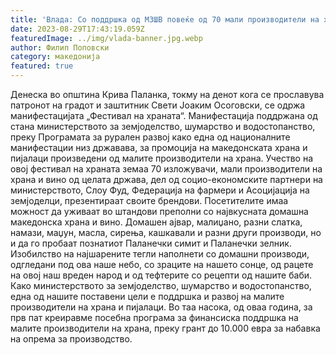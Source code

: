 ```yaml
---
title: 'Влада: Со поддршка од МЗШВ повеќе од 70 мали производители на храна се претставија на првиот Фестивал на храната одржан во Крива Паланка - 29 АВГУСТ 2023'
date: 2023-08-29T17:43:19.059Z
featuredImage: ../img/vlada-banner.jpg.webp
author: Филип Поповски
category: македонија
featured: true
---
```

Денеска во општина Крива Паланка, токму на денот кога се прославува патронот на градот и заштитник Свети Јоаким Осоговски, се одржа манифестацијата „Фестивал на храната“. Манифестација поддржана од стана министерството за земјоделство, шумарство и водостопанство, преку Програмата за рурален развој како една од националните манифестации низ државава, за промоција на македонската храна и пијалаци произведени од малите производители на храна.
Учество на овој фестивал на храната земаа 70 изложувачи, мали производители на храна и вино од целата држава, дел од социо-економските партнери на министерството, Слоу Фуд, Федерација на фармери и Асоцијација на земјоделци, презентираат своите брендови.
Посетителите имаа можност да уживаат во штандови преполни со највкусната домашна македонска храна и вино. Домашен ајвар, малиџано, разни слатка, намази, маџун, масла, сирења, кашкавали и разни други производи, но и да го пробаат познатиот Паланечки симит и Паланечки зелник.
Изобилство на најшарените тегли наполнети со домашни производи, одгледани под ова наше небо, со зраците на нашето сонце, од рацете на овој наш вреден народ и од тефтерите со рецепти од нашите баби.
Како министерството за земјоделство, шумарство и водостопанство, една од нашите поставени цели е поддршка и развој на малите производители на храна и пијалаци. Во таа насока, од оваа година, за прв пат креиравме посебна програма за финансиска поддршка на малите производители на храна, преку грант до 10.000 евра за набавка на опрема за производство.
 
